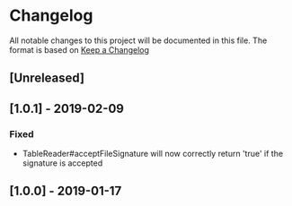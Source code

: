 # Changelog
All notable changes to this project will be documented in this file.
The format is based on [Keep a Changelog](https://keepachangelog.com)

## [Unreleased]

## [1.0.1] - 2019-02-09
### Fixed 
- TableReader#acceptFileSignature will now correctly return 'true' if the signature is accepted

## [1.0.0] - 2019-01-17